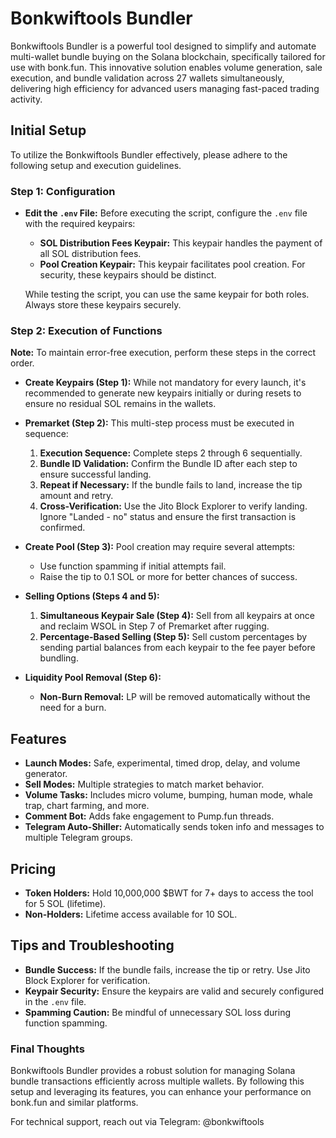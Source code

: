 # Bonkwiftools Bundler

Bonkwiftools Bundler is a powerful tool designed to simplify and automate multi-wallet bundle buying on the Solana blockchain, specifically tailored for use with bonk.fun. This innovative solution enables volume generation, sale execution, and bundle validation across 27 wallets simultaneously, delivering high efficiency for advanced users managing fast-paced trading activity.

## Initial Setup

To utilize the Bonkwiftools Bundler effectively, please adhere to the following setup and execution guidelines.

### Step 1: Configuration

- **Edit the `.env` File:** Before executing the script, configure the `.env` file with the required keypairs:

  - **SOL Distribution Fees Keypair:** This keypair handles the payment of all SOL distribution fees.
  - **Pool Creation Keypair:** This keypair facilitates pool creation. For security, these keypairs should be distinct.

  While testing the script, you can use the same keypair for both roles. Always store these keypairs securely.

### Step 2: Execution of Functions

**Note:** To maintain error-free execution, perform these steps in the correct order.

- **Create Keypairs (Step 1):** While not mandatory for every launch, it's recommended to generate new keypairs initially or during resets to ensure no residual SOL remains in the wallets.

- **Premarket (Step 2):** This multi-step process must be executed in sequence:

  1. **Execution Sequence:** Complete steps 2 through 6 sequentially.
  2. **Bundle ID Validation:** Confirm the Bundle ID after each step to ensure successful landing.
  3. **Repeat if Necessary:** If the bundle fails to land, increase the tip amount and retry.
  4. **Cross-Verification:** Use the Jito Block Explorer to verify landing. Ignore "Landed - no" status and ensure the first transaction is confirmed.

- **Create Pool (Step 3):** Pool creation may require several attempts:

  - Use function spamming if initial attempts fail.
  - Raise the tip to 0.1 SOL or more for better chances of success.

- **Selling Options (Steps 4 and 5):**

  1. **Simultaneous Keypair Sale (Step 4):** Sell from all keypairs at once and reclaim WSOL in Step 7 of Premarket after rugging.
  2. **Percentage-Based Selling (Step 5):** Sell custom percentages by sending partial balances from each keypair to the fee payer before bundling.

- **Liquidity Pool Removal (Step 6):**

  - **Non-Burn Removal:** LP will be removed automatically without the need for a burn.

## Features

- **Launch Modes:** Safe, experimental, timed drop, delay, and volume generator.
- **Sell Modes:** Multiple strategies to match market behavior.
- **Volume Tasks:** Includes micro volume, bumping, human mode, whale trap, chart farming, and more.
- **Comment Bot:** Adds fake engagement to Pump.fun threads.
- **Telegram Auto-Shiller:** Automatically sends token info and messages to multiple Telegram groups.

## Pricing

- **Token Holders:** Hold 10,000,000 $BWT for 7+ days to access the tool for 5 SOL (lifetime).
- **Non-Holders:** Lifetime access available for 10 SOL.

## Tips and Troubleshooting

- **Bundle Success:** If the bundle fails, increase the tip or retry. Use Jito Block Explorer for verification.
- **Keypair Security:** Ensure the keypairs are valid and securely configured in the `.env` file.
- **Spamming Caution:** Be mindful of unnecessary SOL loss during function spamming.

### Final Thoughts

Bonkwiftools Bundler provides a robust solution for managing Solana bundle transactions efficiently across multiple wallets. By following this setup and leveraging its features, you can enhance your performance on bonk.fun and similar platforms.

For technical support, reach out via Telegram: @bonkwiftools
